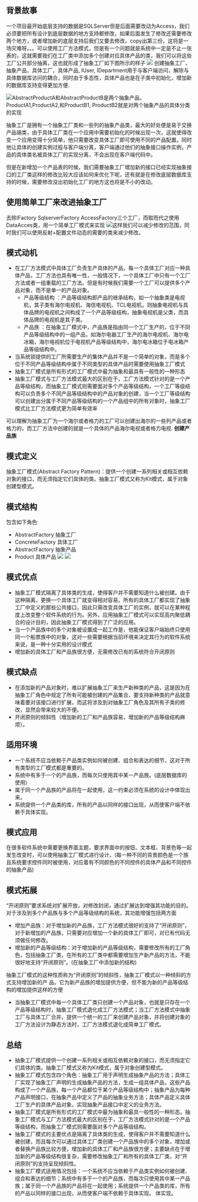 ## 背景故事
一个项目最开始底层支持的数据是SQLServer但是后面需要改动为Access，我们必须要把所有设计到底层数据的地方支持都修改，如果后面发生了修改还需要修改两个地方，或者增加新的底层支持后我们又要去修改，copy出第三份，这将是一场灾难呀。。。可以使用工厂方法模式，但是有一个问题就是系统中一定是不止一张表的，这就需要我们在工厂类中添加多个创建对应具体产品的类，我们可以将这些工厂公共部分抽离，这也就形成了抽象工厂如下图所示的样子
![](https://img-blog.csdnimg.cn/img_convert/3405feb0f58e89fb2b14fdf6ddd2a3d1.png)
创建抽象工厂，抽象产品，具体工厂，具体产品, IUser, IDepartment用于与客户端访问，解除与具体数据库访问的耦合，同时由于多态性，具体产品也是在子类中初始化，增加新的数据库支持变得更加方便.

![](https://img-blog.csdnimg.cn/img_convert/f0e0127cc86c61b8e5fda22d66de01a9.png)AbstractProductA和AbstractProductB是两个抽象产品，ProductA1,ProductA2,和ProductB1, ProductB2就是对两个抽象产品的具体分类的实现

抽象工厂是拥有一个抽象工厂类和一些列的抽象产品类，最大的好处便是易于交换产品锡类，由于具体工厂类在一个应用中需要初始化的时候出现一次，这就使得改变一个应用变得十分简单，他只需要改变具体工厂即可使用不同的产品配置。同时他让具体的创建实例过程与客户端分离，客户端通过他们的抽象接口操作实例，产品的具体类名被具体工厂的实现分离，不会出现在客户端代码中。

但是在新增加一个产品表的时候，我们需要抽象工厂增加新的接口已经实现抽象接口的工厂类这样的修改比较大应该如何来优化下呢，还有就是在修改底层数据库支持的时候，需要修改没出初始化工厂的地方这也将是不小的改动。
## 使用简单工厂来改进抽象工厂
去除IFactory SqlserverFactory AccessFactory三个工厂，而取而代之使用DataAcces类，用一个简单工厂模式来实现
![](https://img-blog.csdnimg.cn/img_convert/bb9e1c3e4b1960506a52dea5a8ff0af8.png)这样我们可以减少修改的范围，同时我们可以使用反射+配置文件动态的需要的类来减少修改。

## 模式动机
* 在工厂方法模式中具体工厂负责生产具体的产品，每一个具体工厂对应一种具体产品，工厂方法也具有唯一性，一般情况下，一个具体工厂中只有一个工厂方法或者一组重载的工厂方法。但是有时候我们需要一个工厂可以提供多个产品对象，而不是单一的产品对象。
    * 产品等级结构 ：产品等级结构即产品的继承结构，如一个抽象类是电视机，其子类有海尔电视机、海信电视机、TCL电视机，则抽象电视机与具体品牌的电视机之间构成了一个产品等级结构，抽象电视机是父类，而具体品牌的电视机是其子类。
    * 产品族 ：在抽象工厂模式中，产品族是指由同一个工厂生产的，位于不同产品等级结构中的一组产品，如海尔电器工厂生产的海尔电视机、海尔电冰箱，海尔电视机位于电视机产品等级结构中，海尔电冰箱位于电冰箱产品等级结构中。
* 当系统锁提供的工厂所需要生产的集体产品并不是一个简单的对象，而是多个位于不同产品等级结构中属于不同类型的具体产品时需要使用抽象工厂模式
* 抽象工厂模式是所有形式的工厂模式中最为抽象和最具有一般性的一种形态
* 抽象工厂模式与工厂方法模式最大的区别在于，工厂方法模式针对的是一个产品等级结构，而抽象工厂模式则需要面对多个产品等级结构，一个工厂等级结构可以负责多个不同产品等级结构中的产品对象的创建，当一个工厂等级结构可以创建出分属于不同产品等级结构的一个产品组中的所有对象时，抽象工厂模式比工厂方法模式更为简单有效率

可以理解为抽象工厂为一个海尔或者格力的工厂可以创建出海尔的一些列产品或者格力的，而工厂方法中创建的就是一个具体的产品海尔电视或者格力电视.
**创建产品族**

## 模式定义
抽象工厂模式(Abstract Factory Pattern)：提供一个创建一系列相关或相互依赖对象的接口，而无须指定它们具体的类。抽象工厂模式又称为Kit模式，属于对象创建型模式。

## 模式结构
包含如下角色
* AbstractFactory 抽象工厂
* ConcreteFactory 具体工厂
* AbstractFactory 抽象产品
* Product 具体产品
![](https://img-blog.csdnimg.cn/img_convert/f0e0127cc86c61b8e5fda22d66de01a9.png)
![](https://img-blog.csdnimg.cn/img_convert/d6a73c5549c2ec717a0e506f4f6f20fb.png)
## 模式优点
* 抽象工厂模式隔离了具体类的生成，使得客户并不需要知道什么被创建。由于这种隔离，更换一个具体工厂就变得相对容易。所有的具体工厂都实现了抽象工厂中定义的那些公共接口，因此只需改变具体工厂的实例，就可以在某种程度上改变整个软件系统的行为。另外，应用抽象工厂模式可以实现高内聚低耦合的设计目的，因此抽象工厂模式得到了广泛的应用。
* 当一个产品族中的多个对象被设置成一起工作是，他能保证客户端始终只使用同一个船票族中的对象，这对一些需要根据当前环境来决定其行为的软件系统来说，是一种十分实用的设计模式
* 增加新的具体工厂和产品族很方便，无需修改已有的系统符合开闭原则

## 模式缺点
* 在添加新的产品对象时，难以扩展抽象工厂来生产新种类的产品，这是因为在抽象工厂角色中规定了所有可能被创建的产品集合，要支持新种类的产品就意味着要对该接口进行扩展，而这将涉及到对抽象工厂角色及其所有子类的修改，显然会带来较大的不便。
* 开闭原则的倾斜性（增加新的工厂和产品族容易，增加新的产品等级结构麻烦）。

## 适用环境
* 一个系统不应当依赖于产品类实例如何被创建、组合和表达的细节，这对于所有类型的工厂模式都是重要的。
* 系统中有多于一个的产品族，而每次只使用其中某一产品族。(底层数据库的使用)
* 属于同一个产品族的产品将在一起使用，这一约束必须在系统的设计中体现出来。
* 系统提供一个产品类的库，所有的产品以同样的接口出现，从而使客户端不依赖于具体实现。

## 模式应用
在很多软件系统中需要更换界面主题，要求界面中的按钮、文本框、背景色等一起发生改变时，可以使用抽象工厂模式进行设计。(每一种不同的背景颜色是一个族且系统要求控件同时被使用，对应着有不同颜色的不同控件的具体产品和不同控件的抽象产品)

## 模式拓展
“开闭原则”要求系统对扩展开放，对修改封闭，通过扩展达到增强其功能的目的。对于涉及到多个产品族与多个产品等级结构的系统，其功能增强包括两方面
* 增加产品族：对于增加新的产品族，工厂方法模式很好的支持了“开闭原则”，对于新增加的产品族，只需要对应增加一个新的具体工厂即可，对已有代码无须做任何修改。
* 增加新的产品等级结构：对于增加新的产品等级结构，需要修改所有的工厂角色，包括抽象工厂类，在所有的工厂类中都需要增加生产新产品的方法，不能很好地支持“开闭原则”。(在抽象工厂中添加新的结构) 

抽象工厂模式的这种性质称为“开闭原则”的倾斜性，抽象工厂模式以一种倾斜的方式支持增加新的产
品，它为新产品族的增加提供方便，但不能为新的产品等级结构的增加提供这样的方便

* 当抽象工厂模式中每一个具体工厂类只创建一个产品对象，也就是只存在一个产品等级结构时，抽象工厂模式退化成工厂方法模式；当工厂方法模式中抽象工厂与具体工厂合并，提供一个统一的工厂来创建产品对象，并将创建对象的工厂方法设计为静态方法时，工厂方法模式退化成简单工厂模式。

## 总结
* 抽象工厂模式提供一个创建一系列相关或相互依赖对象的接口，而无须指定它们具体的类。抽象工厂模式又称为Kit模式，属于对象创建型模式。
* 抽象工厂模式包含四个角色：抽象工厂用于声明生成抽象产品的方法；具体工厂实现了抽象工厂声明的生成抽象产品的方法，生成一组具体产品，这些产品构成了一个产品族，每一个产品都位于某个产品等级结构中；抽象产品为每种产品声明接口，在抽象产品中定义了产品的抽象业务方法；具体产品定义具体工厂生产的具体产品对象，实现抽象产品接口中定义的业务方法。
* 抽象工厂模式是所有形式的工厂模式中最为抽象和最具一般性的一种形态。抽象工厂模式与工厂方法模式最大的区别在于，工厂方法模式针对的是一个产品等级结构，而抽象工厂模式则需要面对多个产品等级结构。
* 抽象工厂模式的主要优点是隔离了具体类的生成，使得客户并不需要知道什么被创建，而且每次可以通过具体工厂类创建一个产品族中的多个对象，增加或者替换产品族比较方便，增加新的具体工厂和产品族很方便；主要缺点在于增加新的产品等级结构很复杂，需要修改抽象工厂和所有的具体工厂类，对“开闭原则”的支持呈现倾斜性。
* 抽象工厂模式适用情况包括：一个系统不应当依赖于产品类实例如何被创建、组合和表达的细节；系统中有多于一个的产品族，而每次只使用其中某一产品族；属于同一个产品族的产品将在一起使用；系统提供一个产品类的库，所有的产品以同样的接口出现，从而使客户端不依赖于具体实现。
体实现。

